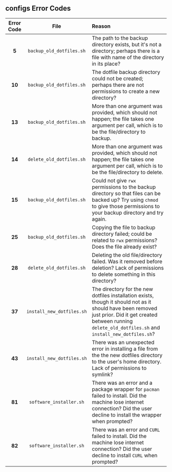 ## configs Error Codes

| Error Code |            File             |          Reason          |
| :--------: | :-------------------------: | :----------------------- |
|   **5**    | ``backup_old_dotfiles.sh``  | The path to the backup directory exists, but it's not a directory; perhaps there is a file with name of the directory in its place? |
|   **10**   | ``backup_old_dotfiles.sh``  | The dotfile backup directory could not be created; perhaps there are not permissions to create a new directory? |
|   **13**   | ``backup_old_dotfiles.sh``  | More than one argument was provided, which should not happen; the file takes one argument per call, which is to be the file/directory to backup. |
|   **14**   | ``delete_old_dotfiles.sh``  | More than one argument was provided, which should not happen; the file takes one argument per call, which is to be the file/directory to delete. |
|   **15**   | ``backup_old_dotfiles.sh``  | Could not give `rwx` permissions to the backup directory so that files can be backed up? Try using `chmod` to give those permissions to your backup directory and try again. |
|   **25**   | ``backup_old_dotfiles.sh``  | Copying the file to backup directory failed; could be related to `rwx` permissions? Does the file already exist? |
|   **28**   | ``delete_old_dotfiles.sh``  | Deleting the old file/directory failed. Was it removed before deletion? Lack of permissions to delete something in this directory? |
|   **37**   | ``install_new_dotfiles.sh`` | The directory for the new dotfiles installation exists, though it should not as it should have been removed just prior. Did it get created between running ``delete_old_dotfiles.sh`` and ``install_new_dotfiles.sh``? |
|   **43**   | ``install_new_dotfiles.sh`` | There was an unexpected error in installing a file from the the new dotfiles directory to the user's home directory. Lack of permissions to symlink? |
|   **81**   | ``software_installer.sh``   | There was an error and a package wrapper for ``pacman`` failed to install. Did the machine lose internet connection? Did the user decline to install the wrapper when prompted? |
|   **82**   | ``software_installer.sh``   | There was an error and `CURL` failed to install. Did the machine lose internet connection? Did the user decline to install `CURL` when prompted? |
